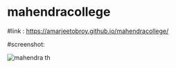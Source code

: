 # mahendracollege

#link :
https://amarjeetobroy.github.io/mahendracollege/

#screenshot:

![mahendra th](https://user-images.githubusercontent.com/115175619/229181896-336cc32c-faae-4b8c-aa08-58e23ce91ce0.jpg)
